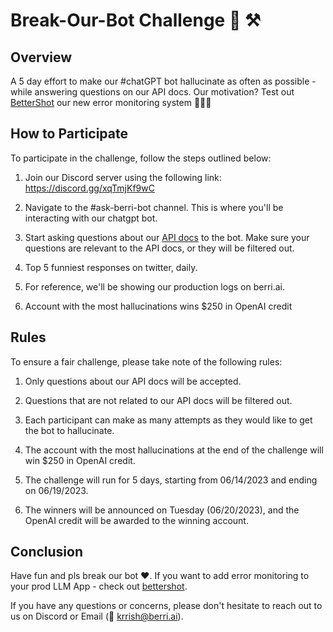 # Break-Our-Bot Challenge 🥁 ⚒

## Overview 
A 5 day effort to make our #chatGPT bot hallucinate as often as possible - while answering questions on our API docs. Our motivation? Test out [BetterShot](https://github.com/ClerkieAI/bettershot) our new error monitoring system 🚨🚨🚨

## How to Participate 
To participate in the challenge, follow the steps outlined below: 

1. Join our Discord server using the following link: https://discord.gg/xqTmjKf9wC

2. Navigate to the #ask-berri-bot channel. This is where you'll be interacting with our chatgpt bot.

3. Start asking questions about our [API docs](api.berri.ai/) to the bot. Make sure your questions are relevant to the API docs, or they will be filtered out. 

4. Top 5 funniest responses on twitter, daily. 

5. For reference, we'll be showing our production logs on berri.ai. 

6. Account with the most hallucinations wins $250 in OpenAI credit

## Rules 
To ensure a fair challenge, please take note of the following rules: 

1. Only questions about our API docs will be accepted. 

2. Questions that are not related to our API docs will be filtered out. 

3. Each participant can make as many attempts as they would like to get the bot to hallucinate. 

4. The account with the most hallucinations at the end of the challenge will win $250 in OpenAI credit. 

5. The challenge will run for 5 days, starting from 06/14/2023 and ending on 06/19/2023. 

6. The winners will be announced on Tuesday (06/20/2023), and the OpenAI credit will be awarded to the winning account. 

## Conclusion 
Have fun and pls break our bot ❤️. If you want to add error monitoring to your prod LLM App - check out [bettershot](https://github.com/ClerkieAI/bettershot). 

If you have any questions or concerns, please don't hesitate to reach out to us on Discord or Email (👋 krrish@berri.ai).
